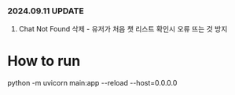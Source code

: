### 2024.09.11 UPDATE

1. Chat Not Found 삭제 - 유저가 처음 챗 리스트 확인시 오류 뜨는 것 방지


# How to run
python -m uvicorn main:app --reload --host=0.0.0.0
